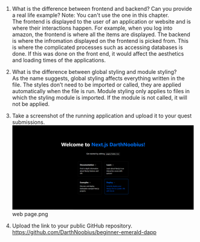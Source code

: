 1. What is the difference between frontend and backend? Can you provide a real life example? Note: You can't use the one in this chapter.  
The frontend is displayed to the user of an application or website and is where their interactions happen. For example, when you log into amazon, the frontend is where all the items are displayed.
The backend is where the infromation displayed on the frontend is picked from. This is where the complicated processes such as accessing databases is done. If this was done on the front end, it would affect the aesthetics and loading times of the applications.

2. What is the difference between global styling and module styling?  
As the name suggests, global styling affects everything written in the file. The styles don’t need to be imported or called, they are applied automatically when the file is run. Module styling only applies to files in which the styling module is imported. If the module is not called, it will not be applied.

3. Take a screenshot of the running application and upload it to your quest submissions.  
![](https://github.com/DarthNoobius/beginner-emerald-dapp-quests/blob/main/Chapter%202/Images/Day%201%20web%20page.png)
web page.png


4. Upload the link to your public GitHub repository.
https://github.com/DarthNoobius/beginner-emerald-dapp
